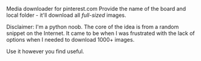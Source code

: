 Media downloader for pinterest.com
Provide the name of the board and local folder - it'll download all *full-sized* images.

Disclaimer: I'm a python noob. The core of the idea is from a random snippet on the Internet.
It came to be when I was frustrated with the lack of options when I needed to download 1000+ images.

Use it however you find useful.